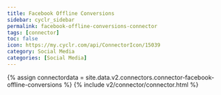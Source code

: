 ```yaml
---
title: Facebook Offline Conversions
sidebar: cyclr_sidebar
permalink: facebook-offline-conversions-connector
tags: [connector]
toc: false
icon: https://my.cyclr.com/api/ConnectorIcon/15039
category: Social Media
categories: [Social Media]
---
```

{% assign connectordata = site.data.v2.connectors.connector-facebook-offline-conversions %}
{% include v2/connector/connector.html %}	